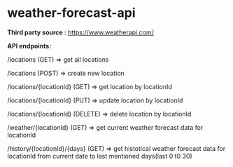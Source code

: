 ﻿# weather-forecast-api

**Third party source :** https://www.weatherapi.com/

**API endpoints:**

/locations                      (GET) => get all locations 

/locations                      (POST) => create new location 

/locations/{locationId}         (GET) => get location by locationId

/locations/{locationId}         (PUT) => update location by locationId

/locations/{locationId}         (DELETE) => delete location by locationId

/weather/{locationId}           (GET) => get current weather forecast data for locationId 

/history/{locationId}/{days}    (GET) => get histotical weather forecast data for locationId from current date to last mentioned days(last 0 t0 30)
